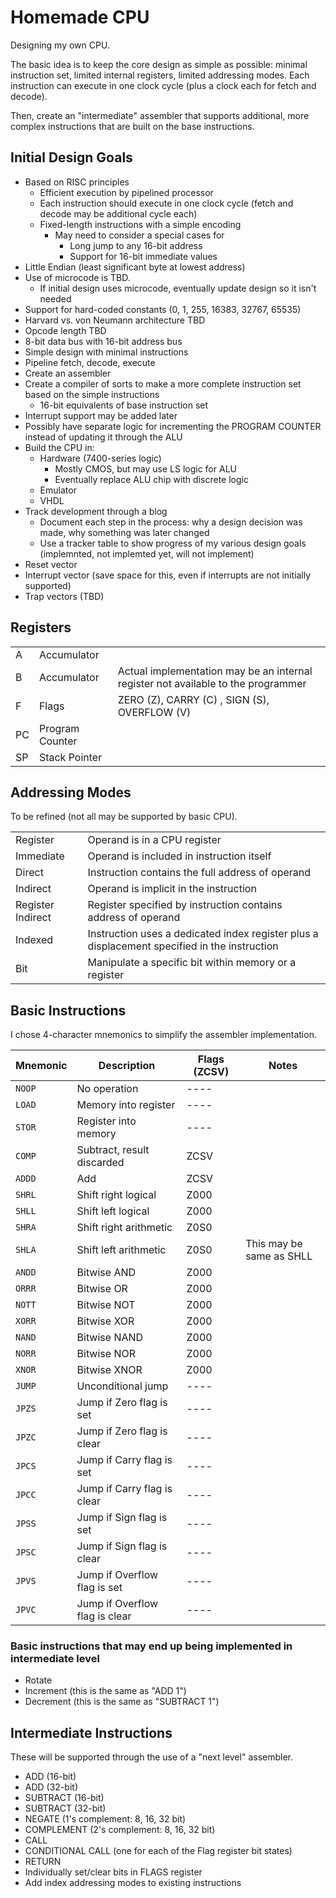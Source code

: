 # Homemade CPU

Designing my own CPU.

The basic idea is to keep the core design as simple as possible: minimal instruction set, limited internal registers, limited addressing modes. Each instruction can execute in one clock cycle (plus a clock each for fetch and decode).

Then, create an "intermediate" assembler that supports additional, more complex instructions that are built on the base instructions.

## Initial Design Goals

- Based on RISC principles
  - Efficient execution by pipelined processor
  - Each instruction should execute in one clock cycle (fetch and decode may be additional cycle each)
  - Fixed-length instructions with a simple encoding
    - May need to consider a special cases for
      - Long jump to any 16-bit address
      - Support for 16-bit immediate values
- Little Endian (least significant byte at lowest address)
- Use of microcode is TBD.
  - If initial design uses microcode, eventually update design so it isn't needed
- Support for hard-coded constants (0, 1, 255, 16383, 32767, 65535)
- Harvard vs. von Neumann architecture TBD
- Opcode length TBD
- 8-bit data bus with 16-bit address bus
- Simple design with minimal instructions
- Pipeline fetch, decode, execute
- Create an assembler
- Create a compiler of sorts to make a more complete instruction set based on the simple instructions
  - 16-bit equivalents of base instruction set
- Interrupt support may be added later
- Possibly have separate logic for incrementing the PROGRAM COUNTER instead of updating it through the ALU
- Build the CPU in:
  - Hardware (7400-series logic)
    - Mostly CMOS, but may use LS logic for ALU
    - Eventually replace ALU chip with discrete logic
  - Emulator
  - VHDL
- Track development through a blog
  - Document each step in the process: why a design decision was made, why something was later changed
  - Use a tracker table to show progress of my various design goals (implemnted, not implemted yet, will not implement)
- Reset vector
- Interrupt vector (save space for this, even if interrupts are not initially supported)
- Trap vectors (TBD)

## Registers

|    |                 |      |
| -- | --------------- | -----|
|  A | Accumulator     | |
|  B | Accumulator     | Actual implementation may be an internal register not available to the programmer |
|  F | Flags           | ZERO (Z), CARRY (C) , SIGN (S), OVERFLOW (V)  |
| PC | Program Counter | |
| SP | Stack Pointer   | |

## Addressing Modes

To be refined (not all may be supported by basic CPU).

| | |
| - | - |
| Register          | Operand is in a CPU register |
| Immediate         | Operand is included in instruction itself |
| Direct            | Instruction contains the full address of operand |
| Indirect          | Operand is implicit in the instruction |
| Register Indirect | Register specified by instruction contains address of operand |
| Indexed           | Instruction uses a dedicated index register plus a displacement specified in the instruction |
| Bit               | Manipulate a specific bit within memory or a register |

## Basic Instructions

I chose 4-character mnemonics to simplify the assembler implementation.

| Mnemonic | Description                | Flags (ZCSV) | Notes |
| -------- | -------------------------- | ------------ | ----- |
| `NOOP`   | No operation               | ----         |       |
| `LOAD`   | Memory into register       | ----         |       |
| `STOR`   | Register into memory       | ----         |       |
| `COMP`   | Subtract, result discarded | ZCSV         |       |
| `ADDD`   | Add                        | ZCSV         |       |
| `SHRL`   | Shift right logical        | Z000         |       |
| `SHLL`   | Shift left logical         | Z000         |       |
| `SHRA`   | Shift right arithmetic     | Z0S0         |       |
| `SHLA`   | Shift left arithmetic      | Z0S0         | This may be same as SHLL      |
| `ANDD`   | Bitwise AND                | Z000         |       |
| `ORRR`   | Bitwise OR                 | Z000         |       |
| `NOTT`   | Bitwise NOT                | Z000         |       |
| `XORR`   | Bitwise XOR                | Z000         |       |
| `NAND`   | Bitwise NAND               | Z000         |       |
| `NORR`   | Bitwise NOR                | Z000         |       |
| `XNOR`   | Bitwise XNOR               | Z000         |       |
| `JUMP`   | Unconditional jump             | ----     |       |
| `JPZS`   | Jump if Zero flag is set       | ----     |       |
| `JPZC`   | Jump if Zero flag is clear     | ----     |       |
| `JPCS`   | Jump if Carry flag is set      | ----     |       |
| `JPCC`   | Jump if Carry flag is clear    | ----     |       |
| `JPSS`   | Jump if Sign flag is set       | ----     |       |
| `JPSC`   | Jump if Sign flag is clear     | ----     |       |
| `JPVS`   | Jump if Overflow flag is set   | ----     |       |
| `JPVC`   | Jump if Overflow flag is clear | ----     |       |

### Basic instructions that may end up being implemented in intermediate level

- Rotate
- Increment (this is the same as "ADD 1")
- Decrement (this is the same as "SUBTRACT 1")

## Intermediate Instructions

These will be supported through the use of a "next level" assembler.

- ADD (16-bit)
- ADD (32-bit)
- SUBTRACT (16-bit)
- SUBTRACT (32-bit)
- NEGATE (1's complement: 8, 16, 32 bit)
- COMPLEMENT (2's complement: 8, 16, 32 bit)
- CALL
- CONDITIONAL CALL (one for each of the Flag register bit states)
- RETURN
- Individually set/clear bits in FLAGS register
- Add index addressing modes to existing instructions
